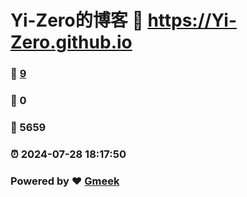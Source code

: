 # Yi-Zero的博客 :link: https://Yi-Zero.github.io 
### :page_facing_up: [9](https://Yi-Zero.github.io/tag.html) 
### :speech_balloon: 0 
### :hibiscus: 5659 
### :alarm_clock: 2024-07-28 18:17:50 
### Powered by :heart: [Gmeek](https://github.com/Meekdai/Gmeek)
